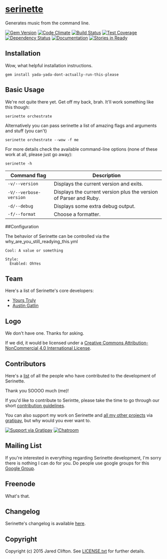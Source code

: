 # [serinette](http://jclif.github.io/serinette/)

Generates music from the command line.

[![Gem Version](https://badge.fury.io/rb/serinette.svg)](http://badge.fury.io/rb/serinette)
[![Code Climate](https://codeclimate.com/github/jclif/serinette/badges/gpa.svg)](https://codeclimate.com/github/jclif/serinette)
[![Build Status](https://travis-ci.org/jclif/serinette.svg?branch=master)](https://travis-ci.org/jclif/serinette)
[![Test Coverage](https://codeclimate.com/github/jclif/serinette/badges/coverage.svg)](https://codeclimate.com/github/jclif/serinette)
[![Dependency Status](https://gemnasium.com/jclif/serinette.svg)](https://gemnasium.com/jclif/serinette)
[![Documentation](https://inch-ci.org/github/jclif/serinette.svg?branch=master)](https://inch-ci.org/github/jclif/serinette)
[![Stories in Ready](https://badge.waffle.io/jclif/serinette.png?label=ready&title=Ready)](https://waffle.io/jclif/serinette)

## Installation

Wow, what helpful installation instructions.

```
gem install yada-yada-dont-actually-run-this-please
```

## Basic Usage

We're not quite there yet. Get off my back, brah. It'll work something like this though:

```
serinette orchestrate
```

Alternatively you can pass serinette a list of amazing flags and arguments and stuff (you can't)

```
serinette orchestrate --wow -f me
```

For more details check the available command-line options (none of these work at all, please just go away):

```
serinette -h
```

Command flag              | Description
--------------------------|------------------------------------------------------------
`-v/--version`            | Displays the current version and exits.
`-V/--verbose-version`    | Displays the current version plus the version of Parser and Ruby.
`-d/--debug`              | Displays some extra debug output.
`-f/--format`             | Choose a formatter.

##Configuration

The behavior of Serinette can be controlled via the why_are_you_still_readying_this.yml

```
Cool: A value or something

Style:
  Enabled: OhYes
```

## Team

Here's a list of Serinette's core developers:

* [Yours Truly](https://github.com/jclif)
* [Austin Gatlin](https://github.com/aegnog)

## Logo

We don't have one. Thanks for asking.

If we did, it would be licensed under a
[Creative Commons Attribution-NonCommercial 4.0 International License](http://creativecommons.org/licenses/by-nc/4.0/deed.en_GB).

## Contributors

Here's a [list](https://github.com/jclif/serinette/contributors) of
all the people who have contributed to the development of Serinette.

Thank you SOOOO much (me)!

If you'd like to contribute to Serintte, please take the time to go
through our short
[contribution guidelines](CONTRIBUTING.md).

You can also support my work on Serinette and
[all my other projects](https://github.com/jclif) via
[gratipay](https://www.gratipay.com/jclif), but why would you ever want to.

[![Support via Gratipay](http://img.shields.io/gratipay/jclif.svg)](https://gratipay.com/jclif/)
[![Chatroom](https://badges.gitter.im/Join%20Chat.svg)](https://gitter.im/jclif/serinette?utm_source=badge&utm_medium=badge&utm_campaign=pr-badge&utm_content=badge)

## Mailing List

If you're interested in everything regarding Serinette development,
I'm sorry there is nothing I can do for you. Do people use google groups for this
[Google Group](https://groups.google.com/).

## Freenode

What's that.

## Changelog

Serinette's changelog is available [here](CHANGELOG.md).

## Copyright

Copyright (c) 2015 Jared Clifton. See [LICENSE.txt](LICENSE.txt) for
further details.
